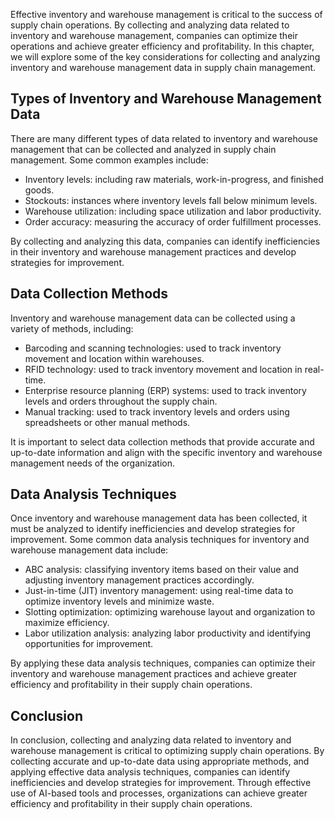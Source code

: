 
Effective inventory and warehouse management is critical to the success of supply chain operations. By collecting and analyzing data related to inventory and warehouse management, companies can optimize their operations and achieve greater efficiency and profitability. In this chapter, we will explore some of the key considerations for collecting and analyzing inventory and warehouse management data in supply chain management.

Types of Inventory and Warehouse Management Data
------------------------------------------------

There are many different types of data related to inventory and warehouse management that can be collected and analyzed in supply chain management. Some common examples include:

* Inventory levels: including raw materials, work-in-progress, and finished goods.
* Stockouts: instances where inventory levels fall below minimum levels.
* Warehouse utilization: including space utilization and labor productivity.
* Order accuracy: measuring the accuracy of order fulfillment processes.

By collecting and analyzing this data, companies can identify inefficiencies in their inventory and warehouse management practices and develop strategies for improvement.

Data Collection Methods
-----------------------

Inventory and warehouse management data can be collected using a variety of methods, including:

* Barcoding and scanning technologies: used to track inventory movement and location within warehouses.
* RFID technology: used to track inventory movement and location in real-time.
* Enterprise resource planning (ERP) systems: used to track inventory levels and orders throughout the supply chain.
* Manual tracking: used to track inventory levels and orders using spreadsheets or other manual methods.

It is important to select data collection methods that provide accurate and up-to-date information and align with the specific inventory and warehouse management needs of the organization.

Data Analysis Techniques
------------------------

Once inventory and warehouse management data has been collected, it must be analyzed to identify inefficiencies and develop strategies for improvement. Some common data analysis techniques for inventory and warehouse management data include:

* ABC analysis: classifying inventory items based on their value and adjusting inventory management practices accordingly.
* Just-in-time (JIT) inventory management: using real-time data to optimize inventory levels and minimize waste.
* Slotting optimization: optimizing warehouse layout and organization to maximize efficiency.
* Labor utilization analysis: analyzing labor productivity and identifying opportunities for improvement.

By applying these data analysis techniques, companies can optimize their inventory and warehouse management practices and achieve greater efficiency and profitability in their supply chain operations.

Conclusion
----------

In conclusion, collecting and analyzing data related to inventory and warehouse management is critical to optimizing supply chain operations. By collecting accurate and up-to-date data using appropriate methods, and applying effective data analysis techniques, companies can identify inefficiencies and develop strategies for improvement. Through effective use of AI-based tools and processes, organizations can achieve greater efficiency and profitability in their supply chain operations.
